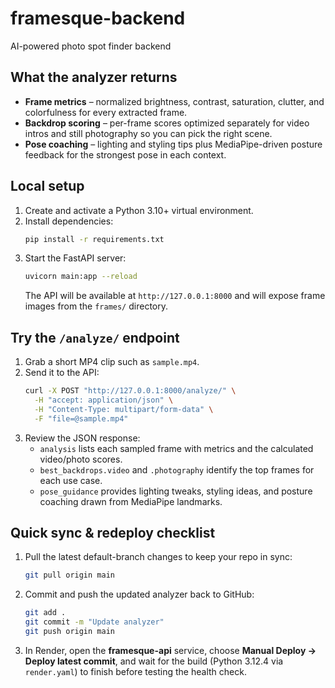 # framesque-backend

AI-powered photo spot finder backend

## What the analyzer returns
- **Frame metrics** – normalized brightness, contrast, saturation, clutter, and colorfulness for every extracted frame.
- **Backdrop scoring** – per-frame scores optimized separately for video intros and still photography so you can pick the right scene.
- **Pose coaching** – lighting and styling tips plus MediaPipe-driven posture feedback for the strongest pose in each context.

## Local setup
1. Create and activate a Python 3.10+ virtual environment.
2. Install dependencies:
   ```bash
   pip install -r requirements.txt
   ```
3. Start the FastAPI server:
   ```bash
   uvicorn main:app --reload
   ```
   The API will be available at `http://127.0.0.1:8000` and will expose frame images from the `frames/` directory.

## Try the `/analyze/` endpoint
1. Grab a short MP4 clip such as `sample.mp4`.
2. Send it to the API:
   ```bash
   curl -X POST "http://127.0.0.1:8000/analyze/" \
     -H "accept: application/json" \
     -H "Content-Type: multipart/form-data" \
     -F "file=@sample.mp4"
   ```
3. Review the JSON response:
   - `analysis` lists each sampled frame with metrics and the calculated video/photo scores.
   - `best_backdrops.video` and `.photography` identify the top frames for each use case.
   - `pose_guidance` provides lighting tweaks, styling ideas, and posture coaching drawn from MediaPipe landmarks.

## Quick sync & redeploy checklist
1. Pull the latest default-branch changes to keep your repo in sync:
   ```bash
   git pull origin main
   ```
2. Commit and push the updated analyzer back to GitHub:
   ```bash
   git add .
   git commit -m "Update analyzer"
   git push origin main
   ```
3. In Render, open the **framesque-api** service, choose **Manual Deploy → Deploy latest commit**, and wait for the build (Python 3.12.4 via `render.yaml`) to finish before testing the health check.
